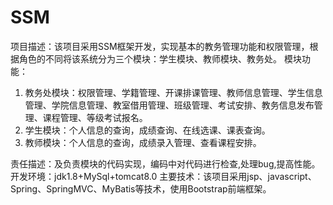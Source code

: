 # SSM
项目描述：该项目采用SSM框架开发，实现基本的教务管理功能和权限管理，根据角色的不同将该系统分为三个模块：学生模块、教师模块、教务处。
模块功能：
1.	教务处模块：权限管理、学籍管理、开课排课管理、教师信息管理、学生信息管理、学院信息管理、教室借用管理、班级管理、考试安排、教务信息发布管理、课程管理、等级考试报名。
2.	学生模块：个人信息的查询，成绩查询、在线选课、课表查询。
3.	教师模块：个人信息的查询，成绩录入管理、查看课程安排。

责任描述：及负责模块的代码实现，编码中对代码进行检查,处理bug,提高性能。
开发环境：jdk1.8+MySql+tomcat8.0
主要技术：该项目采用jsp、javascript、Spring、SpringMVC、MyBatis等技术，使用Bootstrap前端框架。
